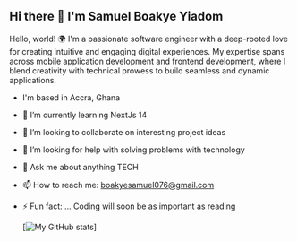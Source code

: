 ## Hi there 👋 I'm Samuel Boakye Yiadom

<!--
**sammyjay076/sammyjay076** is a ✨ _special_ ✨ repository because its `README.md` (this file) appears on your GitHub profile.

Here are some ideas to get you started:
-->
Hello, world! 🌍 I'm a passionate software engineer with a deep-rooted love for creating intuitive and engaging digital experiences. My expertise spans across mobile application development and frontend development, where I blend creativity with technical prowess to build seamless and dynamic applications.

- I'm based in Accra, Ghana
- 🌱 I’m currently learning NextJs 14
- 👯 I’m looking to collaborate on interesting project ideas
- 🤔 I’m looking for help with solving problems with technology
- 💬 Ask me about anything TECH
- 📫 How to reach me: boakyesamuel076@gmail.com
- ⚡ Fun fact: ... Coding will soon be as important as reading

  [![My GitHub stats](https://github-readme-stats.vercel.app/api?username=sammyjay076&show_icons=true&theme=radical)]
